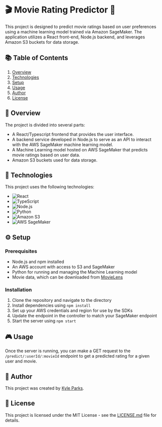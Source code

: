 # 🎬 Movie Rating Predictor 🚀

This project is designed to predict movie ratings based on user preferences using a machine learning model trained via Amazon SageMaker. The application utilizes a React front-end, Node.js backend, and leverages Amazon S3 buckets for data storage.

## 📚 Table of Contents

1. [Overview](#overview)
2. [Technologies](#technologies)
3. [Setup](#setup)
4. [Usage](#usage)
5. [Author](#author)
6. [License](#license)

## 🎯 Overview <a name="overview"></a>

The project is divided into several parts:

- A React/Typescript frontend that provides the user interface.
- A backend service developed in Node.js to serve as an API to interact with the AWS SageMaker machine learning model.
- A Machine Learning model hosted on AWS SageMaker that predicts movie ratings based on user data.
- Amazon S3 buckets used for data storage.

## 🚀 Technologies <a name="technologies"></a>

This project uses the following technologies:

- ![React](https://img.shields.io/badge/React-20232A?style=for-the-badge&logo=react&logoColor=61DAFB)
- ![TypeScript](https://img.shields.io/badge/TypeScript-007ACC?style=for-the-badge&logo=typescript&logoColor=white)
- ![Node.js](https://img.shields.io/static/v1?style=for-the-badge&message=Node.js&color=339933&logo=Node.js&logoColor=FFFFFF&label=)
- ![Python](https://img.shields.io/badge/Python-3776AB?style=for-the-badge&logo=python&logoColor=white)
- ![Amazon S3](https://img.shields.io/badge/Amazon%20S3-569A31?style=for-the-badge&logo=amazon-s3&logoColor=white)
- ![AWS SageMaker](https://img.shields.io/badge/AWS%20SageMaker-FF9900?style=for-the-badge&logo=amazon-aws&logoColor=white)

## ⚙️ Setup <a name="setup"></a>

### Prerequisites

- Node.js and npm installed
- An AWS account with access to S3 and SageMaker
- Python for running and managing the Machine Learning model
- Movie data, which can be downloaded from [MovieLens](https://grouplens.org/datasets/movielens/)

### Installation

1. Clone the repository and navigate to the directory
2. Install dependencies using `npm install`
3. Set up your AWS credentials and region for use by the SDKs
4. Update the endpoint in the controller to match your SageMaker endpoint
5. Start the server using `npm start`

## 🎮 Usage <a name="usage"></a>

Once the server is running, you can make a GET request to the `/predict/:userId/:movieId` endpoint to get a predicted rating for a given user and movie.

## 👤 Author <a name="author"></a>

This project was created by [Kyle Parks](https://github.com/Goobber33).

## 📝 License <a name="license"></a>

This project is licensed under the MIT License - see the [LICENSE.md](LICENSE.md) file for details.
